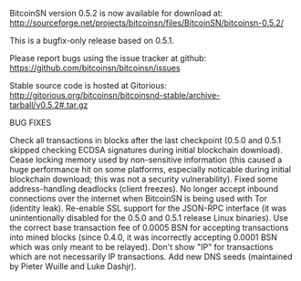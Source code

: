 BitcoinSN version 0.5.2 is now available for download at:
http://sourceforge.net/projects/bitcoinsn/files/BitcoinSN/bitcoinsn-0.5.2/

This is a bugfix-only release based on 0.5.1.

Please report bugs using the issue tracker at github:
https://github.com/bitcoinsn/bitcoinsn/issues

Stable source code is hosted at Gitorious:
http://gitorious.org/bitcoinsn/bitcoinsnd-stable/archive-tarball/v0.5.2#.tar.gz

BUG FIXES

Check all transactions in blocks after the last checkpoint (0.5.0 and 0.5.1 skipped checking ECDSA signatures during initial blockchain download).
Cease locking memory used by non-sensitive information (this caused a huge performance hit on some platforms, especially noticable during initial blockchain download; this was
not a security vulnerability).
Fixed some address-handling deadlocks (client freezes).
No longer accept inbound connections over the internet when BitcoinSN is being used with Tor (identity leak).
Re-enable SSL support for the JSON-RPC interface (it was unintentionally disabled for the 0.5.0 and 0.5.1 release Linux binaries).
Use the correct base transaction fee of 0.0005 BSN for accepting transactions into mined blocks (since 0.4.0, it was incorrectly accepting 0.0001 BSN which was only meant to be relayed).
Don't show "IP" for transactions which are not necessarily IP transactions.
Add new DNS seeds (maintained by Pieter Wuille and Luke Dashjr).
